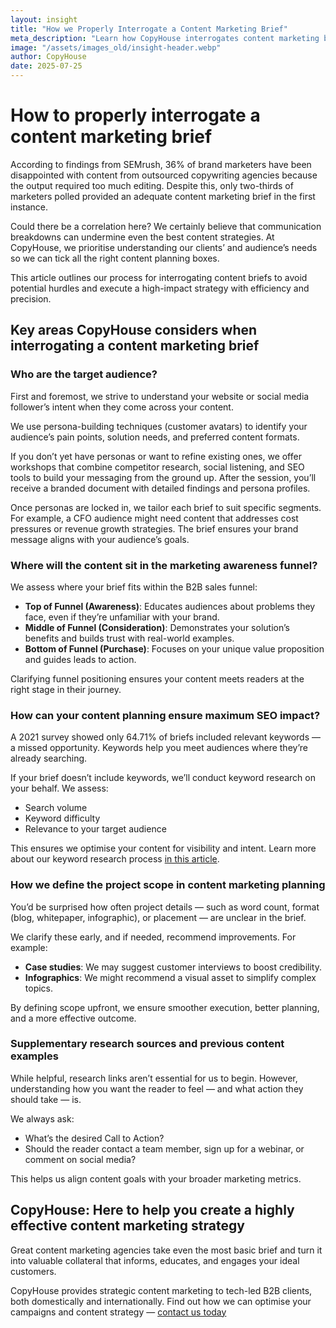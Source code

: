```yaml
---
layout: insight
title: "How we Properly Interrogate a Content Marketing Brief"
meta_description: "Learn how CopyHouse interrogates content marketing briefs to ensure effective collaboration, audience alignment, SEO optimisation, and strategic content delivery."
image: "/assets/images_old/insight-header.webp"
author: CopyHouse
date: 2025-07-25
---
```


# How to properly interrogate a content marketing brief

According to findings from SEMrush, 36% of brand marketers have been disappointed with content from outsourced copywriting agencies because the output required too much editing. Despite this, only two-thirds of marketers polled provided an adequate content marketing brief in the first instance.

Could there be a correlation here? We certainly believe that communication breakdowns can undermine even the best content strategies. At CopyHouse, we prioritise understanding our clients’ and audience’s needs so we can tick all the right content planning boxes.

This article outlines our process for interrogating content briefs to avoid potential hurdles and execute a high-impact strategy with efficiency and precision.

## Key areas CopyHouse considers when interrogating a content marketing brief

### Who are the target audience?

First and foremost, we strive to understand your website or social media follower’s intent when they come across your content.

We use persona-building techniques (customer avatars) to identify your audience’s pain points, solution needs, and preferred content formats.

If you don’t yet have personas or want to refine existing ones, we offer workshops that combine competitor research, social listening, and SEO tools to build your messaging from the ground up. After the session, you’ll receive a branded document with detailed findings and persona profiles.

Once personas are locked in, we tailor each brief to suit specific segments. For example, a CFO audience might need content that addresses cost pressures or revenue growth strategies. The brief ensures your brand message aligns with your audience’s goals.

### Where will the content sit in the marketing awareness funnel?

We assess where your brief fits within the B2B sales funnel:

- **Top of Funnel (Awareness)**: Educates audiences about problems they face, even if they’re unfamiliar with your brand.
- **Middle of Funnel (Consideration)**: Demonstrates your solution’s benefits and builds trust with real-world examples.
- **Bottom of Funnel (Purchase)**: Focuses on your unique value proposition and guides leads to action.

Clarifying funnel positioning ensures your content meets readers at the right stage in their journey.

### How can your content planning ensure maximum SEO impact?

A 2021 survey showed only 64.71% of briefs included relevant keywords — a missed opportunity. Keywords help you meet audiences where they’re already searching.

If your brief doesn’t include keywords, we’ll conduct keyword research on your behalf. We assess:

- Search volume
- Keyword difficulty
- Relevance to your target audience

This ensures we optimise your content for visibility and intent. Learn more about our keyword research process [in this article](#).

### How we define the project scope in content marketing planning

You’d be surprised how often project details — such as word count, format (blog, whitepaper, infographic), or placement — are unclear in the brief.

We clarify these early, and if needed, recommend improvements. For example:

- **Case studies**: We may suggest customer interviews to boost credibility.
- **Infographics**: We might recommend a visual asset to simplify complex topics.

By defining scope upfront, we ensure smoother execution, better planning, and a more effective outcome.

### Supplementary research sources and previous content examples

While helpful, research links aren’t essential for us to begin. However, understanding how you want the reader to feel — and what action they should take — is.

We always ask:

- What’s the desired Call to Action?
- Should the reader contact a team member, sign up for a webinar, or comment on social media?

This helps us align content goals with your broader marketing metrics.

## CopyHouse: Here to help you create a highly effective content marketing strategy

Great content marketing agencies take even the most basic brief and turn it into valuable collateral that informs, educates, and engages your ideal customers.

CopyHouse provides strategic content marketing to tech-led B2B clients, both domestically and internationally. Find out how we can optimise your campaigns and content strategy — 
[contact us today](https://www.copyhouse.io/contact)
